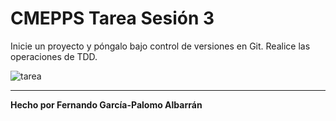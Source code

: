 # CMEPPS Tarea Sesión 3

Inicie un proyecto y póngalo bajo control de versiones en Git. Realice las operaciones de TDD.

![tarea](https://cdn.hashnode.com/res/hashnode/image/upload/v1691562146317/9f22a31e-0433-4926-9cd8-6246580e9997.png?auto=compress,format&format=webp)

---

**Hecho por Fernando García-Palomo Albarrán**
